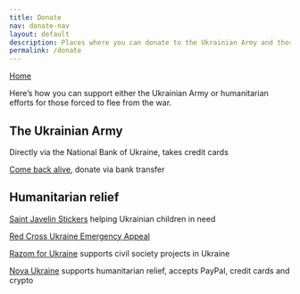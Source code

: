 ```yaml
---
title: Donate
nav: donate-nav
layout: default
description: Places where you can donate to the Ukrainian Army and those in need
permalink: /donate
---
```


<nav><a href="/">Home</a></nav>

Here’s how you can support either the Ukrainian Army or humanitarian efforts for those forced to flee from the war. 

## The Ukrainian Army 

Directly via the <a hrer="https://bank.gov.ua/en/news/all/natsionalniy-bank-vidkriv-spetsrahunok-dlya-zboru-koshtiv-na-potrebi-armiyi">National Bank of Ukraine</a>, takes credit cards 

<a href="https://savelife.in.ua/en/donate/">Come back alive</a>, donate via bank transfer


## Humanitarian relief 

<a href="https://www.saintjavelin.com">Saint Javelin Stickers</a> helping Ukrainian children in need 

<a href="https://donate.redcrossredcrescent.org/ua/donate/">Red Cross Ukraine Emergency Appeal</a>

<a href="https://razomforukraine.org">Razom for Ukraine</a> supports civil society projects in Ukraine

<a href="https://novaukraine.org">Nova Ukraine</a> supports humanitarian relief, accepts PayPal, credit cards and crypto 

